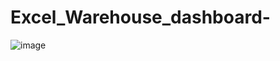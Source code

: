# Excel_Warehouse_dashboard-
![image](https://github.com/user-attachments/assets/f554fd36-3c2a-4d6a-8160-e75ba2b7b386)
